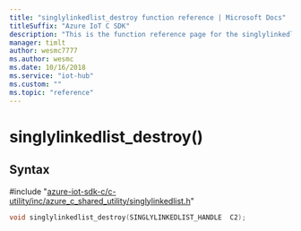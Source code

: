 ```yaml
---                             
title: "singlylinkedlist_destroy function reference | Microsoft Docs" 
titleSuffix: "Azure IoT C SDK"            
description: "This is the function reference page for the singlylinkedlist_destroy() function in the Azure IoT C SDK. This SDK is used with Azure IoT Hub and Azure IoT Hub Device Provisioning Service"            
manager: timlt                 
author: wesmc7777              
ms.author: wesmc               
ms.date: 10/16/2018                    
ms.service: "iot-hub"             
ms.custom: ""                
ms.topic: "reference"        
---                            
```


# singlylinkedlist_destroy()

## Syntax

\#include "[azure-iot-sdk-c/c-utility/inc/azure_c_shared_utility/singlylinkedlist.h](../singlylinkedlist-h.md)"  
```C
void singlylinkedlist_destroy(SINGLYLINKEDLIST_HANDLE  C2);
```

